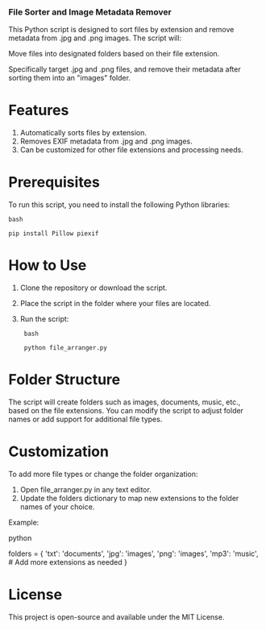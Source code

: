 ### File Sorter and Image Metadata Remover

This Python script is designed to sort files by extension and remove metadata from .jpg and .png images. The script will:

Move files into designated folders based on their file extension.
    
Specifically target .jpg and .png files, and remove their metadata after sorting them into an "images" folder.

# Features

1. Automatically sorts files by extension.
2. Removes EXIF metadata from .jpg and .png images.
3. Can be customized for other file extensions and processing needs.

# Prerequisites

To run this script, you need to install the following Python libraries:

    bash

    pip install Pillow piexif

# How to Use

1. Clone the repository or download the script.
2. Place the script in the folder where your files are located.
3. Run the script:

        bash

        python file_arranger.py

# Folder Structure

The script will create folders such as images, documents, music, etc., based on the file extensions.
You can modify the script to adjust folder names or add support for additional file types.

# Customization

To add more file types or change the folder organization:

1. Open file_arranger.py in any text editor.
2. Update the folders dictionary to map new extensions to the folder names of your choice.

Example:

python

folders = {
    'txt': 'documents',
    'jpg': 'images',
    'png': 'images',
    'mp3': 'music',
    # Add more extensions as needed
}

# License

This project is open-source and available under the MIT License.
